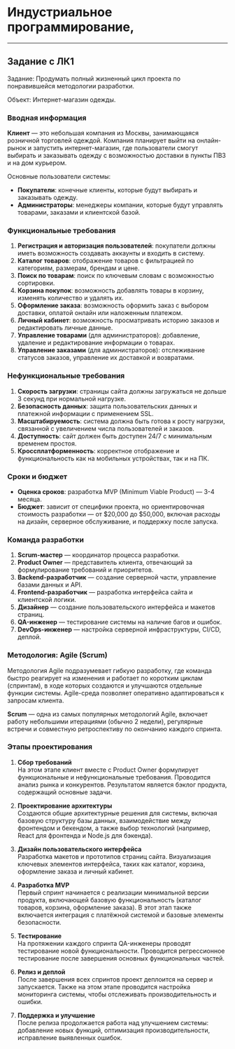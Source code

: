 # Индустриальное программирование, 


---
## Задание с ЛК1

Задание: Продумать полный жизненный цикл проекта по понравившейся методологии разработки.

Объект: Интернет-магазин одежды.

### Вводная информация
**Клиент** — это небольшая компания из Москвы, занимающаяся розничной торговлей одеждой. Компания планирует выйти на онлайн-рынок и запустить интернет-магазин, где пользователи смогут выбирать и заказывать одежду с возможностью доставки в пункты ПВЗ и на дом курьером.

Основные пользователи системы:
- **Покупатели**: конечные клиенты, которые будут выбирать и заказывать одежду.
- **Администраторы**: менеджеры компании, которые будут управлять товарами, заказами и клиентской базой.

### Функциональные требования
1. **Регистрация и авторизация пользователей**: покупатели должны иметь возможность создавать аккаунты и входить в систему.
2. **Каталог товаров**: отображение товаров с фильтрацией по категориям, размерам, брендам и цене.
3. **Поиск по товарам**: поиск по ключевым словам с возможностью сортировки.
4. **Корзина покупок**: возможность добавлять товары в корзину, изменять количество и удалять их.
5. **Оформление заказа**: возможность оформить заказ с выбором доставки, оплатой онлайн или наложенным платежом.
6. **Личный кабинет**: возможность просматривать историю заказов и редактировать личные данные.
7. **Управление товарами** (для администраторов): добавление, удаление и редактирование информации о товарах.
8. **Управление заказами** (для администраторов): отслеживание статусов заказов, управление их доставкой и возвратами.

### Нефункциональные требования
1. **Скорость загрузки**: страницы сайта должны загружаться не дольше 3 секунд при нормальной нагрузке.
2. **Безопасность данных**: защита пользовательских данных и платежной информации с применением SSL.
3. **Масштабируемость**: система должна быть готова к росту нагрузки, связанной с увеличением числа пользователей и заказов.
4. **Доступность**: сайт должен быть доступен 24/7 с минимальным временем простоя.
5. **Кроссплатформенность**: корректное отображение и функциональность как на мобильных устройствах, так и на ПК.

### Сроки и бюджет
- **Оценка сроков**: разработка MVP (Minimum Viable Product) — 3-4 месяца.
- **Бюджет**: зависит от специфики проекта, но ориентировочная стоимость разработки — от $20,000 до $50,000, включая расходы на дизайн, серверное обслуживание, и поддержку после запуска.

### Команда разработки
1. **Scrum-мастер** — координатор процесса разработки.
2. **Product Owner** — представитель клиента, отвечающий за формулирование требований и приоритетов.
3. **Backend-разработчик** — создание серверной части, управление базами данных и API.
4. **Frontend-разработчик** — разработка интерфейса сайта и клиентской логики.
5. **Дизайнер** — создание пользовательского интерфейса и макетов страниц.
6. **QA-инженер** — тестирование системы на наличие багов и ошибок.
7. **DevOps-инженер** — настройка серверной инфраструктуры, CI/CD, деплой.

### Методология: Agile (Scrum)
Методология Agile подразумевает гибкую разработку, где команда быстро реагирует на изменения и работает по коротким циклам (спринтам), в ходе которых создаются и улучшаются отдельные функции системы. Agile-среда позволяет оперативно адаптироваться к запросам клиента.

**Scrum** — одна из самых популярных методологий Agile, включает работу небольшими итерациями (обычно 2 недели), регулярные встречи и совместную ретроспективу по окончанию каждого спринта.

### Этапы проектирования

1. **Сбор требований**  
   На этом этапе клиент вместе с Product Owner формулирует функциональные и нефункциональные требования. Проводится анализ рынка и конкурентов. Результатом является бэклог продукта, содержащий основные задачи.

2. **Проектирование архитектуры**  
   Создаются общие архитектурные решения для системы, включая базовую структуру базы данных, взаимодействие между фронтендом и бекендом, а также выбор технологий (например, React для фронтенда и Node.js для бэкенда).

3. **Дизайн пользовательского интерфейса**  
   Разработка макетов и прототипов страниц сайта. Визуализация ключевых элементов интерфейса, таких как каталог, корзина, оформление заказа и личный кабинет.

4. **Разработка MVP**  
   Первый спринт начинается с реализации минимальной версии продукта, включающей базовую функциональность (каталог товаров, корзина, оформление заказа). В этот этап также включается интеграция с платёжной системой и базовые элементы безопасности.

5. **Тестирование**  
   На протяжении каждого спринта QA-инженеры проводят тестирование новой функциональности. Проводится регрессионное тестирование после завершения основных функциональных частей.

6. **Релиз и деплой**  
   После завершения всех спринтов проект деплоится на сервер и запускается. Также на этом этапе проводится настройка мониторинга системы, чтобы отслеживать производительность и ошибки.

7. **Поддержка и улучшение**  
   После релиза продолжается работа над улучшением системы: добавление новых функций, оптимизация производительности, исправление выявленных ошибок.
